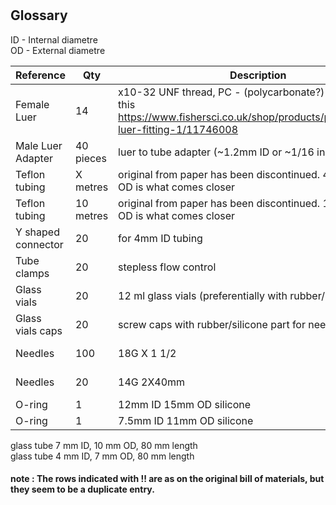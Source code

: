 #

## Glossary

ID - Internal diametre  
OD - External diametre

| Reference | Qty  | Description | supplier  |MPN|Link|
|---|---|---|---|---|---|
|Female Luer | 14  | x10-32 UNF thread, PC - (polycarbonate?) seems to be this <https://www.fishersci.co.uk/shop/products/polycarbonate-luer-fitting-1/11746008> | novodirect   |YO-45501-60|company website leads to <https://www.fishersci.co.uk/gb/en/home.html>|
|Male Luer Adapter| 40 pieces | luer to tube adapter (~1.2mm ID or ~1/16 inch) |Cole-Parmer|15252400 |<https://www.fishersci.co.uk/shop/products/polypropylene-male-luer-adapters-4/15252400>|
|Teflon tubing|X metres|original from paper has been discontinued. 4mm ID 5mm OD is what comes closer |[VWR](<https://uk.vwr.com>)|DENE3400405|<https://uk.vwr.com/store/product/576865/tubing-ptfe>|
|Teflon tubing|10 metres|original from paper has been discontinued. 1mm ID 2mm OD is what comes closer |[VWR](<https://uk.vwr.com>)|DENE3400102|<https://uk.vwr.com/store/product/576865/tubing-ptfe>|
|Y shaped connector|20|for 4mm ID tubing|[VWR](<https://uk.vwr.com>)|229-0723|https://uk.vwr.com/store/catalog/product.jsp?catalog_number=229-0723|
|Tube clamps| 20 |stepless flow control|[VWR](<https://uk.vwr.com>) |229-0117|<https://uk.vwr.com/store/product/7652160/tubing-clamps-stop-it>|
|Glass vials | 20 |12 ml glass vials (preferentially with rubber/silicone lid) |[VWR](<https://uk.vwr.com>) | 548-0820|<https://uk.vwr.com/store/catalog/product.jsp?catalog_number=548-0820>|
|Glass vials caps| 20 |screw caps with rubber/silicone part for needle entry |[VWR](<https://uk.vwr.com>) | 548-3335|<https://uk.vwr.com/store/catalog/product.jsp?catalog_number=548-0820>|
| Needles | 100 |18G X 1 1/2 |[VWR](<https://uk.vwr.com>) |613-5396|<https://uk.vwr.com/store/product/16614798/hypodermic-needles-aganitm>|
| Needles | 20|14G 2X40mm |[VWR](<https://uk.vwr.com>) | HSWA8300013707 |<https://uk.vwr.com/store/product/7210520/hypodermic-needles-fine-ject-for-single-use>|
| O-ring | 1 | 12mm ID 15mm OD silicone  |[RS](<https://uk.rs-online.com>) | 0128849 |<https://uk.rs-online.com/web/p/seals-o-rings/0128849/>|
| O-ring | 1 | 7.5mm ID 11mm OD silicone |[RS](<https://uk.rs-online.com>) | 5279790 |<https://uk.rs-online.com/web/p/seals-o-rings/5279790/>|


glass tube 7 mm ID, 10 mm OD, 80 mm length  
glass tube 4 mm ID, 7 mm OD, 80 mm length  

#### note : The rows indicated with !! are as on the original bill of materials, but they seem to be a duplicate entry.

    